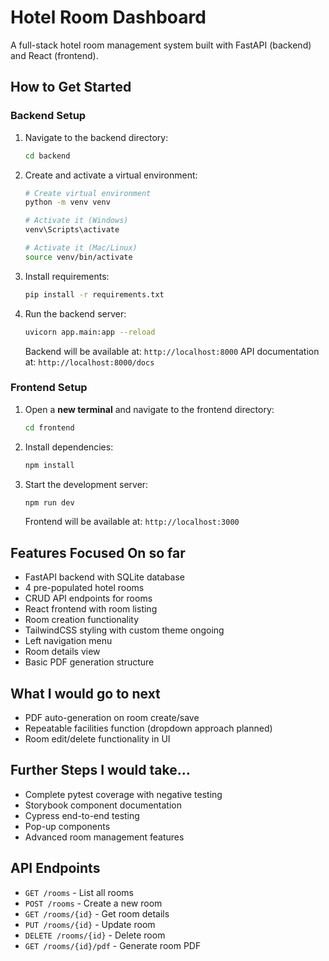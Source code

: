 # Hotel Room Dashboard

A full-stack hotel room management system built with FastAPI (backend) and React (frontend).

## How to Get Started

### Backend Setup
1. Navigate to the backend directory:
   ```bash
   cd backend
   ```

2. Create and activate a virtual environment:
   ```bash
   # Create virtual environment
   python -m venv venv
   
   # Activate it (Windows)
   venv\Scripts\activate
   
   # Activate it (Mac/Linux)
   source venv/bin/activate
   ```

3. Install requirements:
   ```bash
   pip install -r requirements.txt
   ```

4. Run the backend server:
   ```bash
   uvicorn app.main:app --reload
   ```
   
   Backend will be available at: `http://localhost:8000`
   API documentation at: `http://localhost:8000/docs`

### Frontend Setup
1. Open a **new terminal** and navigate to the frontend directory:
   ```bash
   cd frontend
   ```

2. Install dependencies:
   ```bash
   npm install
   ```

3. Start the development server:
   ```bash
   npm run dev
   ```
   
   Frontend will be available at: `http://localhost:3000`

## Features Focused On so far
- FastAPI backend with SQLite database
- 4 pre-populated hotel rooms 
- CRUD API endpoints for rooms
- React frontend with room listing
- Room creation functionality
- TailwindCSS styling with custom theme ongoing
- Left navigation menu
- Room details view
- Basic PDF generation structure

## What I would go to next 
- PDF auto-generation on room create/save
- Repeatable facilities function (dropdown approach planned)
- Room edit/delete functionality in UI

## Further Steps I would take...
- Complete pytest coverage with negative testing
- Storybook component documentation
- Cypress end-to-end testing
- Pop-up components
- Advanced room management features

## API Endpoints
- `GET /rooms` - List all rooms
- `POST /rooms` - Create a new room  
- `GET /rooms/{id}` - Get room details
- `PUT /rooms/{id}` - Update room
- `DELETE /rooms/{id}` - Delete room
- `GET /rooms/{id}/pdf` - Generate room PDF
